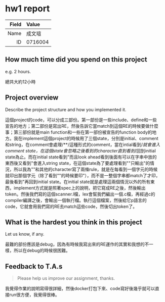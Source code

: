 # hw1 report

|Field|Value|
|-:|:-|
|Name|成文瑄|
|ID|0716004|

## How much time did you spend on this project

e.g. 2 hours.

總共大約12小時

## Project overview

Describe the project structure and how you implemented it.

這個project的code，可以分成三部份。第一部份是一些include、define和一些宣告的地方；第二部份是寫出RE，然後告訴它當match到這個RE的時候要做什麼事；第三部份就是main function和一些在第一部份被宣告的function body的地方。我在implement這個project的時候用了三個state，分別是initial、comment和string，在comment會處理/**/這種形式的comment，當在intial看到/*就會進入comment state，在這個state會忽略之後看到的character直到看到*/回到initial state為止。而在initial state看到"而且look ahead看到後面有可以在字串中放的東西後又看到"會進入string state，在這個state為了要處理看到""只輸出"的情況，所以我為""和其他的character寫了兩條rule，就是在每看到一個字元的時候就印出那個字元（除了看到""的時候要印"），而不是一整個字串都match了才印，最後看到"再回到initial state。在initial state就是處理這兩個情況以外的所有東西，implement方式就是照著spec上的說明，把它寫成RE之後，然後輸出token。然後我們寫的這個scanner.l檔，lex會幫我們編出一個.c檔，再經過c的compiler編譯之後，會輸出一個執行檔。執行這個檔案，然後給它p語言的code，它就會用我們寫的RE去match這些code，然後切出token了。

## What is the hardest you think in this project

Let us know, if any.

最難的部份應該是debug，因為有時候我寫出來的RE運作的其實和我想的不一樣，所以在debug的時候很困難。

## Feedback to T.A.s

> Please help us improve our assignment, thanks.

我覺得作業的說明寫得很詳細，然後docker打包下來、code寫好後幾乎就可以直接run很方便，我覺得很棒。
